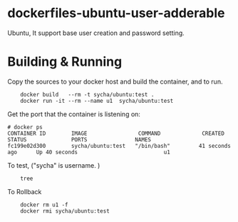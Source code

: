 # dockerfiles-ubuntu-user-adderable
Ubuntu, It support base user creation and password setting.

# Building & Running

Copy the sources to your docker host and build the container, and to run.
```
	docker build   --rm -t sycha/ubuntu:test .
	docker run -it --rm --name u1  sycha/ubuntu:test
```
Get the port that the container is listening on:

```
# docker ps
CONTAINER ID        IMAGE                COMMAND             CREATED             STATUS              PORTS               NAMES
fc199e02d300        sycha/ubuntu:test   "/bin/bash"         41 seconds ago      Up 40 seconds                           u1
```

To test, ("sycha" is username. )
```
	tree
```
To Rollback
```
    docker rm u1 -f
    docker rmi sycha/ubuntu:test
```
